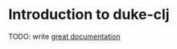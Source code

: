 # Introduction to duke-clj

TODO: write [great documentation](http://jacobian.org/writing/great-documentation/what-to-write/)
